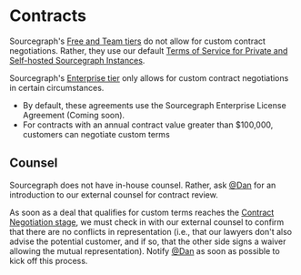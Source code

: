 # Contracts

Sourcegraph's [Free and Team tiers](https://about.sourcegraph.com/pricing) do not allow for custom contract negotiations. Rather, they use our default [Terms of Service for Private and Self-hosted Sourcegraph Instances](https://about.sourcegraph.com/terms-private).

Sourcegraph's [Enterprise tier](https://about.sourcegraph.com/pricing) only allows for custom contract negotiations in certain circumstances.

- By default, these agreements use the Sourcegraph Enterprise License Agreement (Coming soon).
- For contracts with an annual contract value greater than $100,000, customers can negotiate custom terms

## Counsel

Sourcegraph does not have in-house counsel. Rather, ask [@Dan](https://about.sourcegraph.com/company/team#dan-adler-he-him) for an introduction to our external counsel for contract review.

As soon as a deal that qualifies for custom terms reaches the [Contract Negotiation stage](index.md#Contract-Negotiation), we must check in with our external counsel to confirm that there are no conflicts in representation (i.e., that our lawyers don't also advise the potential customer, and if so, that the other side signs a waiver allowing the mutual representation). Notify [@Dan](https://about.sourcegraph.com/company/team#dan-adler-he-him) as soon as possible to kick off this process.
